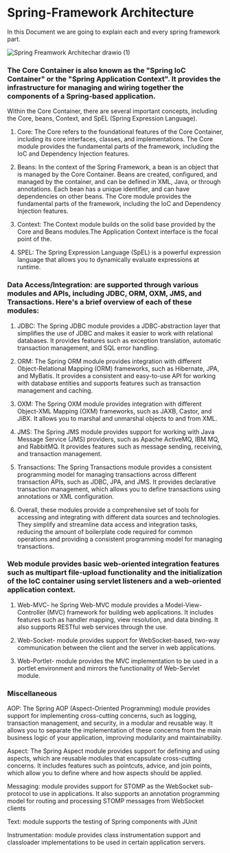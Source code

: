 # Spring-Framework Architecture
In this Document we are going to explain each and every spring framework part. 

![Spring Freamwork Architechar drawio (1)](https://user-images.githubusercontent.com/73180409/228052934-a14f49b2-deb2-451c-84a0-e97810325eb8.png)


### The Core Container is also known as the "Spring IoC Container" or the "Spring Application Context". It provides the infrastructure for managing and wiring together the components of a Spring-based application.

Within the Core Container, there are several important concepts, including the Core, beans, Context, and SpEL (Spring Expression Language).

1. Core: The Core refers to the foundational features of the Core Container, including its core interfaces, classes, and implementations.
          The Core module provides the fundamental parts of the framework, including the IoC and Dependency Injection features.

2. Beans: In the context of the Spring Framework, a bean is an object that is managed by the Core Container. Beans are created, configured, and managed by the container, and can be defined in XML, Java, or through annotations. Each bean has a unique identifier, and can have dependencies on other beans.
The Core module provides the fundamental parts of the framework, including the IoC and Dependency Injection features.

3. Context: The Context module builds on the solid base provided by the Core and Beans modules.The Application Context interface is the focal point of the.

4. SPEL: The Spring Expression Language (SpEL) is a powerful expression language that allows you to dynamically evaluate expressions at runtime.

### Data Access/Integration: are supported through various modules and APIs, including JDBC, ORM, OXM, JMS, and Transactions. Here's a brief overview of each of these modules:


1. JDBC: The Spring JDBC module provides a JDBC-abstraction layer that simplifies the use of JDBC and makes it easier to work with relational databases. It provides features such as exception translation, automatic transaction management, and SQL error handling.

2. ORM: The Spring ORM module provides integration with different Object-Relational Mapping (ORM) frameworks, such as Hibernate, JPA, and MyBatis. It provides a consistent and easy-to-use API for working with database entities and supports features such as transaction management and caching.

3. OXM: The Spring OXM module provides integration with different Object-XML Mapping (OXM) frameworks, such as JAXB, Castor, and JiBX. It allows you to marshal and unmarshal objects to and from XML.

4. JMS: The Spring JMS module provides support for working with Java Message Service (JMS) providers, such as Apache ActiveMQ, IBM MQ, and RabbitMQ. It provides features such as message sending, receiving, and transaction management.

5. Transactions: The Spring Transactions module provides a consistent programming model for managing transactions across different transaction APIs, such as JDBC, JPA, and JMS. It provides declarative transaction management, which allows you to define transactions using annotations or XML configuration.

6. Overall, these modules provide a comprehensive set of tools for accessing and integrating with different data sources and technologies. They simplify and streamline data access and integration tasks, reducing the amount of boilerplate code required for common operations and providing a consistent programming model for managing transactions.

### Web module provides basic web-oriented integration features such as multipart file-upload functionality and the initialization of the IoC container using servlet listeners and a web-oriented application context.

1. Web-MVC- he Spring Web-MVC module provides a Model-View-Controller (MVC) framework for building web applications. It includes features such as handler mapping, view resolution, and data binding. It also supports RESTful web services through the use.

2. Web-Socket- module provides support for WebSocket-based, two-way communication between the client and the server in web applications.

3. Web-Portlet- module provides the MVC implementation to be used in a portlet environment and mirrors the functionality of Web-Servlet module.

### Miscellaneous

AOP: The Spring AOP (Aspect-Oriented Programming) module provides support for implementing cross-cutting concerns, such as logging, transaction management, and security, in a modular and reusable way. It allows you to separate the implementation of these concerns from the main business logic of your application, improving modularity and maintainability.

Aspect: The Spring Aspect module provides support for defining and using aspects, which are reusable modules that encapsulate cross-cutting concerns. It includes features such as pointcuts, advice, and join points, which allow you to define where and how aspects should be applied.

Messaging: module provides support for STOMP as the WebSocket sub-protocol to use in applications. It also supports an annotation programming model for routing and processing STOMP messages from WebSocket clients

Text: module supports the testing of Spring components with JUnit

Instrumentation: module provides class instrumentation support and classloader implementations to be used in certain application servers.
